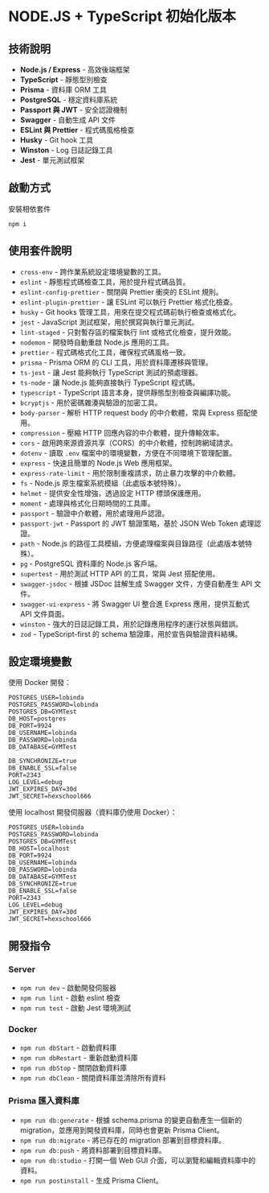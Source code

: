 # NODE.JS + TypeScript 初始化版本

## 技術說明

- **Node.js / Express** - 高效後端框架
- **TypeScript** - 靜態型別檢查
- **Prisma** - 資料庫 ORM 工具
- **PostgreSQL** - 穩定資料庫系統
- **Passport 與 JWT** - 安全認證機制
- **Swagger** - 自動生成 API 文件
- **ESLint 與 Prettier** - 程式碼風格檢查
- **Husky** - Git hook 工具
- **Winston** - Log 日誌記錄工具
- **Jest** - 單元測試框架

## 啟動方式

安裝相依套件

```
npm i
```

## 使用套件說明

- `cross-env` - 跨作業系統設定環境變數的工具。
- `eslint` - 靜態程式碼檢查工具，用於提升程式碼品質。
- `eslint-config-prettier` - 關閉與 Prettier 衝突的 ESLint 規則。
- `eslint-plugin-prettier` - 讓 ESLint 可以執行 Prettier 格式化檢查。
- `husky` - Git hooks 管理工具，用來在提交程式碼前執行檢查或格式化。
- `jest` - JavaScript 測試框架，用於撰寫與執行單元測試。
- `lint-staged` - 只對暫存區的檔案執行 lint 或格式化檢查，提升效能。
- `nodemon` - 開發時自動重啟 Node.js 應用的工具。
- `prettier` - 程式碼格式化工具，確保程式碼風格一致。
- `prisma` - Prisma ORM 的 CLI 工具，用於資料庫遷移與管理。
- `ts-jest` - 讓 Jest 能夠執行 TypeScript 測試的預處理器。
- `ts-node` - 讓 Node.js 能夠直接執行 TypeScript 程式碼。
- `typescript` - TypeScript 語言本身，提供靜態型別檢查與編譯功能。
- `bcryptjs` - 用於密碼雜湊與驗證的加密工具。
- `body-parser` - 解析 HTTP request body 的中介軟體，常與 Express 搭配使用。
- `compression` - 壓縮 HTTP 回應內容的中介軟體，提升傳輸效率。
- `cors` - 啟用跨來源資源共享（CORS）的中介軟體，控制跨網域請求。
- `dotenv` - 讀取 `.env` 檔案中的環境變數，方便在不同環境下管理配置。
- `express` - 快速且簡單的 Node.js Web 應用框架。
- `express-rate-limit` - 用於限制重複請求，防止暴力攻擊的中介軟體。
- `fs` - Node.js 原生檔案系統模組（此處版本號特殊）。
- `helmet` - 提供安全性增強，透過設定 HTTP 標頭保護應用。
- `moment` - 處理與格式化日期時間的工具庫。
- `passport` - 驗證中介軟體，用於處理用戶認證。
- `passport-jwt` - Passport 的 JWT 驗證策略，基於 JSON Web Token 處理認證。
- `path` - Node.js 的路徑工具模組，方便處理檔案與目錄路徑（此處版本號特殊）。
- `pg` - PostgreSQL 資料庫的 Node.js 客戶端。
- `supertest` - 用於測試 HTTP API 的工具，常與 Jest 搭配使用。
- `swagger-jsdoc` - 根據 JSDoc 註解生成 Swagger 文件，方便自動產生 API 文件。
- `swagger-ui-express` - 將 Swagger UI 整合進 Express 應用，提供互動式 API 文件頁面。
- `winston` - 強大的日誌記錄工具，用於記錄應用程序的運行狀態與錯誤。
- `zod` - TypeScript-first 的 schema 驗證庫，用於宣告與驗證資料結構。

## 設定環境變數

使用 Docker 開發：

```
POSTGRES_USER=lobinda
POSTGRES_PASSWORD=lobinda
POSTGRES_DB=GYMTest
DB_HOST=postgres
DB_PORT=9924
DB_USERNAME=lobinda
DB_PASSWORD=lobinda
DB_DATABASE=GYMTest

DB_SYNCHRONIZE=true
DB_ENABLE_SSL=false
PORT=2343
LOG_LEVEL=debug
JWT_EXPIRES_DAY=30d
JWT_SECRET=hexschool666
```

使用 localhost 開發伺服器（資料庫仍使用 Docker）：

```
POSTGRES_USER=lobinda
POSTGRES_PASSWORD=lobinda
POSTGRES_DB=GYMTest
DB_HOST=localhost
DB_PORT=9924
DB_USERNAME=lobinda
DB_PASSWORD=lobinda
DB_DATABASE=GYMTest
DB_SYNCHRONIZE=true
DB_ENABLE_SSL=false
PORT=2343
LOG_LEVEL=debug
JWT_EXPIRES_DAY=30d
JWT_SECRET=hexschool666
```

## 開發指令

### Server

- `npm run dev` - 啟動開發伺服器
- `npm run lint` - 啟動 eslint 檢查
- `npm run test` - 啟動 Jest 環境測試

### Docker

- `npm run dbStart` - 啟動資料庫
- `npm run dbRestart` - 重新啟動資料庫
- `npm run dbStop` - 關閉啟動資料庫
- `npm run dbClean` - 關閉資料庫並清除所有資料

### Prisma 匯入資料庫

- `npm run db:generate` - 根據 schema.prisma 的變更自動產生一個新的 migration，並應用到開發資料庫，同時也會更新 Prisma Client。
- `npm run db:migrate` - 將已存在的 migration 部署到目標資料庫。
- `npm run db:push` -    將資料部署到目標資料庫。
- `npm run db:studio` - 打開一個 Web GUI 介面，可以瀏覽和編輯資料庫中的資料。
- `npm run postinstall` - 生成 Prisma Client。
